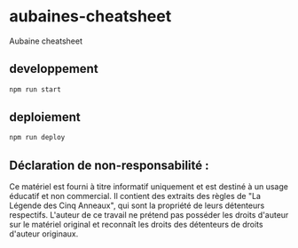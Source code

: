 # aubaines-cheatsheet
Aubaine cheatsheet

## developpement
```sh
npm run start
```

## deploiement
```sh
npm run deploy
```

## Déclaration de non-responsabilité :
Ce matériel est fourni à titre informatif uniquement et est destiné à un usage éducatif et non commercial. Il contient des extraits des règles de "La Légende des Cinq Anneaux", qui sont la propriété de leurs détenteurs respectifs. L'auteur de ce travail ne prétend pas posséder les droits d'auteur sur le matériel original et reconnaît les droits des détenteurs de droits d'auteur originaux.